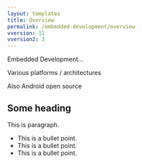 ```yaml
---
layout: templates
title: Overview
permalink: /embedded-development/overview
vversion: 11
vversion2: 3
---
```



Embedded Development...

Various platforms / architectures

Also Android open source

## Some heading

This is paragraph.

* This is a bullet point.
* This is a bullet point.
* This is a bullet point.



